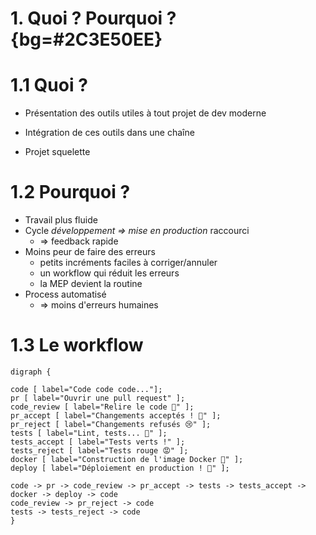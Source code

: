 # 1. Quoi ? Pourquoi ? {bg=#2C3E50EE}

# 1.1 Quoi ?

* Présentation des outils utiles à tout projet de dev moderne

* Intégration de ces outils dans une chaîne

* Projet squelette

# 1.2 Pourquoi ?

* Travail plus fluide
* Cycle *développement => mise en production* raccourci
  * => feedback rapide
* Moins peur de faire des erreurs
  * petits incréments faciles à corriger/annuler
  * un workflow qui réduit les erreurs
  * la MEP devient la routine
* Process automatisé
  * => moins d'erreurs humaines

# 1.3 Le workflow

<div class="custom-image">

```{.render_dot}
digraph {

code [ label="Code code code..."];
pr [ label="Ouvrir une pull request" ];
code_review [ label="Relire le code 👀" ];
pr_accept [ label="Changements acceptés ! 💪" ];
pr_reject [ label="Changements refusés 😢" ];
tests [ label="Lint, tests... 🙏" ];
tests_accept [ label="Tests verts !" ];
tests_reject [ label="Tests rouge 😡" ];
docker [ label="Construction de l'image Docker 🐋" ];
deploy [ label="Déploiement en production ! 🚀" ];

code -> pr -> code_review -> pr_accept -> tests -> tests_accept -> docker -> deploy -> code
code_review -> pr_reject -> code
tests -> tests_reject -> code
}
```
</div>
